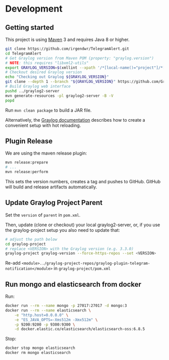 # Development

## Getting started

This project is using [Maven](https://maven.apache.org) 3 and requires Java 8 or higher.

```bash
git clone https://github.com/irgendwr/TelegramAlert.git
cd TelegramAlert
# Get Graylog version from Maven POM (property: "graylog.version")
# NOTE: this requires "libxml2-utils"
export GRAYLOG_VERSION=$(xmllint --xpath '/*[local-name()="project"]/*[local-name()="parent"]/*[local-name()="version"]/text()' pom.xml)
# Checkout desired Graylog version
echo "Checking out Graylog ${GRAYLOG_VERSION}"
git clone --depth 1 --branch "${GRAYLOG_VERSION}" https://github.com/Graylog2/graylog2-server.git ../graylog2-server
# Build Graylog web interface
pushd ../graylog2-server
mvn generate-resources -pl graylog2-server -B -V
popd
```

Run `mvn clean package` to build a JAR file.

Alternatively, the [Graylog documentation](https://docs.graylog.org/en/latest/pages/plugins.html) describes how to create a convenient setup with hot reloading.

## Plugin Release

We are using the maven release plugin:

```bash
mvn release:prepare
# ...
mvn release:perform
```

This sets the version numbers, creates a tag and pushes to GitHub. GitHub will build and release artifacts automatically.

## Update Graylog Project Parent

Set the `version` of `parent` in `pom.xml`.

Then, update (clone or checkout) your local graylog2-server, or, if you use the graylog-project setup you also need to update that:

```bash
# adjust the path below
cd graylog-project
# replace <VERSION> with the Graylog version (e.g. 3.3.0)
graylog-project graylog-version --force-https-repos --set <VERSION>
```

Re-add `<module>../graylog-project-repos/graylog-plugin-telegram-notification</module>` in `graylog-project/pom.xml`

## Run mongo and elasticsearch from docker

Run:
```bash
docker run --rm --name mongo -p 27017:27017 -d mongo:3
docker run --rm --name elasticsearch \
    -e "http.host=0.0.0.0" \
    -e "ES_JAVA_OPTS=-Xms512m -Xmx512m" \
    -p 9200:9200 -p 9300:9300 \
    -d docker.elastic.co/elasticsearch/elasticsearch-oss:6.8.5
```

Stop:
```bash
docker stop mongo elasticsearch
docker rm mongo elasticsearch
```
